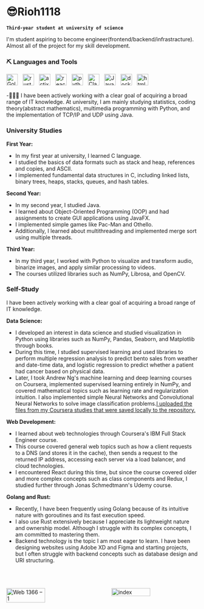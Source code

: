 # 😎Rioh1118

**`Third-year student at university of science`**

I'm student aspiring to become engineer(frontend/backend/infrastracture).
Almost all of the project for my skill development.

### ⛏️ Languages and Tools
<img align="left" alt="Golang" width="30px" style="padding-right:10px;" src="https://cdn.jsdelivr.net/gh/devicons/devicon@latest/icons/go/go-original.svg">
<img align="left" alt="rust" width="30px" style="padding-right:10px;" src="https://cdn.jsdelivr.net/gh/devicons/devicon@latest/icons/rust/rust-original.svg">
<img align="left" alt="actix-web" width="30px" style="padding-right:10px;" src="https://actix-website.pages.dev/img/logo.png">
<img align="left" alt="react" width="30px" style="padding-right:10px;" src="https://cdn.jsdelivr.net/gh/devicons/devicon@latest/icons/react/react-original-wordmark.svg">
<img align="left" alt="python" width="30px" style="padding-right:10px;" src="https://cdn.jsdelivr.net/gh/devicons/devicon@latest/icons/python/python-original.svg">
<img align="left" alt="Clang" width="30px" style="padding-right:10px;" src="https://cdn.jsdelivr.net/gh/devicons/devicon@latest/icons/c/c-original.svg">
<img align="left" alt="Java" width="30px" style="padding-right:10px;" src="https://cdn.jsdelivr.net/gh/devicons/devicon@latest/icons/java/java-original-wordmark.svg">
<img align="left" alt="docker" width="30px" style="padding-right:10px;" src="https://cdn.jsdelivr.net/gh/devicons/devicon@latest/icons/docker/docker-original.svg">
<img align="left" alt="html" width="30px" style="padding-right:10px;" src="https://cdn.jsdelivr.net/gh/devicons/devicon@latest/icons/html5/html5-original-wordmark.svg">

<br>
<br>

-🧑🏻‍🔬  I have been actively working with a clear goal of acquiring a broad range of IT knowledge. At university, I am mainly studying statistics, coding theory(abstract mathematics), multimedia programming with Python, and the implementation of TCP/IP and UDP using Java.


### University Studies

**First Year:**
- In my first year at university, I learned C language.
- I studied the basics of data formats such as stack and heap, references and copies, and ASCII.
- I implemented fundamental data structures in C, including linked lists, binary trees, heaps, stacks, queues, and hash tables.

**Second Year:**
- In my second year, I studied Java.
- I learned about Object-Oriented Programming (OOP) and had assignments to create GUI applications using JavaFX.
- I implemented simple games like Pac-Man and Othello.
- Additionally, I learned about multithreading and implemented merge sort using multiple threads.

**Third Year:**
- In my third year, I worked with Python to visualize and transform audio, binarize images, and apply similar processing to videos.
- The courses utilized libraries such as NumPy, Librosa, and OpenCV.

### Self-Study

I have been actively working with a clear goal of acquiring a broad range of IT knowledge.

**Data Science:**
- I developed an interest in data science and studied visualization in Python using libraries such as NumPy, Pandas, Seaborn, and Matplotlib through books.
- During this time, I studied supervised learning and used libraries to perform multiple regression analysis to predict bento sales from weather and date-time data, and logistic regression to predict whether a patient had cancer based on physical data.
- Later, I took Andrew Ng's machine learning and deep learning courses on Coursera, implemented supervised learning entirely in NumPy, and covered mathematical topics such as learning rate and regularization intuition. I also implemented simple Neural Networks and Convolutional Neural Networks to solve image classification problems.[I uploaded the files from my Coursera studies that were saved locally to the repository.](https://github.com/Rioh1118/cousera-repo)

**Web Development:**
- I learned about web technologies through Coursera's IBM Full Stack Engineer course.
- This course covered general web topics such as how a client requests to a DNS (and stores it in the cache), then sends a request to the returned IP address, accessing each server via a load balancer, and cloud technologies.
- I encountered React during this time, but since the course covered older and more complex concepts such as class components and Redux, I studied further through Jonas Schmedtmann's Udemy course.

**Golang and Rust:**
- Recently, I have been frequently using Golang because of its intuitive nature with goroutines and its fast execution speed.
- I also use Rust extensively because I appreciate its lightweight nature and ownership model. Although I struggle with its complex concepts, I am committed to mastering them.
- Backend technology is the topic I am most eager to learn. I have been designing websites using Adobe XD and Figma and starting projects, but I often struggle with backend concepts such as database design and URI structuring.
<br>
<br>
<br>


<div style="display: flex; justify-content: space-between;">

<img src="https://github.com/Rioh1118/Rioh1118/assets/90512887/b2c13cd4-0b98-49bb-bda1-252ecba4cc03" alt="Web 1366 – 1" width="45%" style="margin-right: 10px;">
<img src="https://github.com/Rioh1118/Rioh1118/assets/90512887/a2a33f53-4b2f-4cd6-9e30-005a02db9ffc" alt="index" width="45%" style="margin-left: 10px;">

</div>

